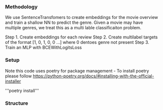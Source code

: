 ### Methodology
We use SentenceTransfomers to create embeddings for the movie overview and train a shallow NN to predict the genre.
Given a movie may have multiple genres, we treat this as a multi lable classificaiton problem.

Step 1. Create embeddings for each review
Step 2. Create multilabel targets of the format [1, 0, 1, 0, 0 ...] where 0 dentoes genre not present
Step 3. Train an MLP with BCEWithLogitsLoss

### Setup 

Note this code uses poetry for package management - To install poetry please follow https://python-poetry.org/docs/#installing-with-the-official-installer

'''poetry install'''

### Structure
